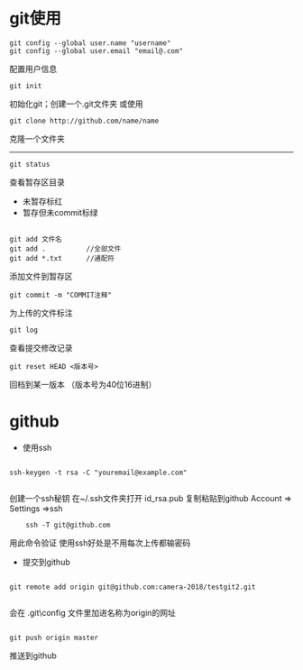 # git使用




	git config --global user.name "username"
	git config --global user.email "email@.com"
配置用户信息


	git init
初始化git；创建一个.git文件夹
或使用

	git clone http://github.com/name/name 
克隆一个文件夹

------------


	git status
	
	
查看暂存区目录
- 未暂存标红
- 暂存但未commit标绿


```git

git add 文件名
git add .          //全部文件
git add *.txt      //通配符
```


添加文件到暂存区



	git commit -m "COMMIT注释"
为上传的文件标注


	git log
查看提交修改记录

	git reset HEAD <版本号>
回档到某一版本 （版本号为40位16进制）

# github
- 使用ssh

```git

ssh-keygen -t rsa -C "youremail@example.com"
	
```

创建一个ssh秘钥 在~/.ssh文件夹打开 id_rsa.pub
复制粘贴到github  Account => Settings =>ssh
```git
	ssh -T git@github.com
```


用此命令验证
使用ssh好处是不用每次上传都输密码

- 提交到github
```git

git remote add origin git@github.com:camera-2018/testgit2.git
	 
```
会在 \.git\config 文件里加进名称为origin的网址

```git

git push origin master 

```
推送到github
